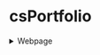 # csPortfolio

<details>
 <summary>Webpage</summary>
 <br>
[here](https://ryggj.github.io/testWeb/dogPage/dogPage/)
 </br>

* Lightning [here](https://ryggj.github.io/lightning2/)
* Lightning JS [here](https://ryggj.github.io/lightning2/lightningP5js/index.html)
* Dice [here](https://ryggj.github.io/dice3/)
* Chemotaxis JS [here](https://ryggj.github.io/chemotaxis4/ChemoJS/)
* Starfield [here](https://ryggj.github.io/starfield5/)
* Minesweeper [here](https://ryggj.github.io/Minesweeper/)

```Java
 void draw(){
  for(int i=0;i<cols;i++){
    for(int j=0;j<rows;j++){
      blocks[i][j].show();
      if(blocks[i][j].getHit()&&blocks[i][j].getBomb()){
        go=true;
      }
      if(testWin()){
        win=true;
      }
    }
  }
  select();
  if(go==true){
    gameover();
  }
  if(win==true){
    winner();
  }
  if(keyPressed&&key=='r'){
    reset();
  }
} 
```
